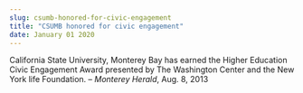 ```yaml
---
slug: csumb-honored-for-civic-engagement
title: "CSUMB honored for civic engagement"
date: January 01 2020
---
```


 
<p>
  California State University, Monterey Bay has earned the Higher Education
  Civic Engagement Award presented by The Washington Center and the New York
  life Foundation. – <em>Monterey Herald</em>, Aug. 8, 2013
</p>
 

